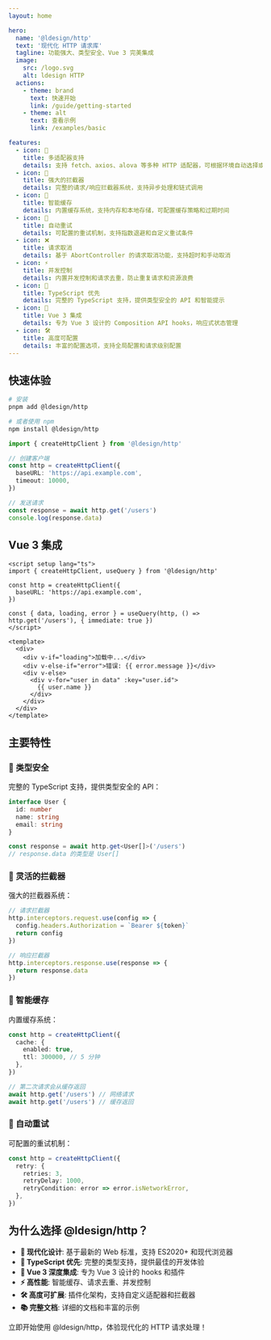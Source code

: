 ```yaml
---
layout: home

hero:
  name: '@ldesign/http'
  text: '现代化 HTTP 请求库'
  tagline: 功能强大、类型安全、Vue 3 完美集成
  image:
    src: /logo.svg
    alt: ldesign HTTP
  actions:
    - theme: brand
      text: 快速开始
      link: /guide/getting-started
    - theme: alt
      text: 查看示例
      link: /examples/basic

features:
  - icon: 🚀
    title: 多适配器支持
    details: 支持 fetch、axios、alova 等多种 HTTP 适配器，可根据环境自动选择或手动指定
  - icon: 🔧
    title: 强大的拦截器
    details: 完整的请求/响应拦截器系统，支持异步处理和链式调用
  - icon: 💾
    title: 智能缓存
    details: 内置缓存系统，支持内存和本地存储，可配置缓存策略和过期时间
  - icon: 🔄
    title: 自动重试
    details: 可配置的重试机制，支持指数退避和自定义重试条件
  - icon: ❌
    title: 请求取消
    details: 基于 AbortController 的请求取消功能，支持超时和手动取消
  - icon: ⚡
    title: 并发控制
    details: 内置并发控制和请求去重，防止重复请求和资源浪费
  - icon: 🎯
    title: TypeScript 优先
    details: 完整的 TypeScript 支持，提供类型安全的 API 和智能提示
  - icon: 🌟
    title: Vue 3 集成
    details: 专为 Vue 3 设计的 Composition API hooks，响应式状态管理
  - icon: 🛠️
    title: 高度可配置
    details: 丰富的配置选项，支持全局配置和请求级别配置
---
```


## 快速体验

```bash
# 安装
pnpm add @ldesign/http

# 或者使用 npm
npm install @ldesign/http
```

```typescript
import { createHttpClient } from '@ldesign/http'

// 创建客户端
const http = createHttpClient({
  baseURL: 'https://api.example.com',
  timeout: 10000,
})

// 发送请求
const response = await http.get('/users')
console.log(response.data)
```

## Vue 3 集成

```vue
<script setup lang="ts">
import { createHttpClient, useQuery } from '@ldesign/http'

const http = createHttpClient({
  baseURL: 'https://api.example.com',
})

const { data, loading, error } = useQuery(http, () => http.get('/users'), { immediate: true })
</script>

<template>
  <div>
    <div v-if="loading">加载中...</div>
    <div v-else-if="error">错误: {{ error.message }}</div>
    <div v-else>
      <div v-for="user in data" :key="user.id">
        {{ user.name }}
      </div>
    </div>
  </div>
</template>
```

## 主要特性

### 🎯 类型安全

完整的 TypeScript 支持，提供类型安全的 API：

```typescript
interface User {
  id: number
  name: string
  email: string
}

const response = await http.get<User[]>('/users')
// response.data 的类型是 User[]
```

### 🔧 灵活的拦截器

强大的拦截器系统：

```typescript
// 请求拦截器
http.interceptors.request.use(config => {
  config.headers.Authorization = `Bearer ${token}`
  return config
})

// 响应拦截器
http.interceptors.response.use(response => {
  return response.data
})
```

### 💾 智能缓存

内置缓存系统：

```typescript
const http = createHttpClient({
  cache: {
    enabled: true,
    ttl: 300000, // 5 分钟
  },
})

// 第二次请求会从缓存返回
await http.get('/users') // 网络请求
await http.get('/users') // 缓存返回
```

### 🔄 自动重试

可配置的重试机制：

```typescript
const http = createHttpClient({
  retry: {
    retries: 3,
    retryDelay: 1000,
    retryCondition: error => error.isNetworkError,
  },
})
```

## 为什么选择 @ldesign/http？

- **🚀 现代化设计**: 基于最新的 Web 标准，支持 ES2020+ 和现代浏览器
- **🎯 TypeScript 优先**: 完整的类型支持，提供最佳的开发体验
- **🌟 Vue 3 深度集成**: 专为 Vue 3 设计的 hooks 和插件
- **⚡ 高性能**: 智能缓存、请求去重、并发控制
- **🛠️ 高度可扩展**: 插件化架构，支持自定义适配器和拦截器
- **📚 完整文档**: 详细的文档和丰富的示例

立即开始使用 @ldesign/http，体验现代化的 HTTP 请求处理！
